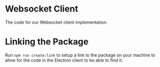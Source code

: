 # Websocket Client

The code for our Websocket client implementation.

# Linking the Package

Run `npm run create:link` to setup a link to the package on your machine to 
allow for the code in the Electron client to be able to find it.